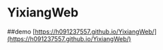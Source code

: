 # YixiangWeb

##demo
[https://h091237557.github.io/YixiangWeb/](https://h091237557.github.io/YixiangWeb/) 
